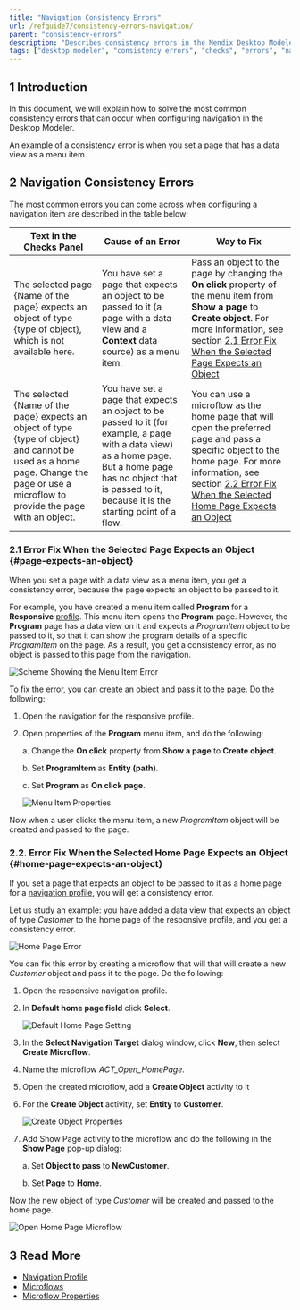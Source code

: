 ```yaml
---
title: "Navigation Consistency Errors"
url: /refguide7/consistency-errors-navigation/
parent: "consistency-errors"
description: "Describes consistency errors in the Mendix Desktop Modeler and the way to fix them."
tags: ["desktop modeler", "consistency errors", "checks", "errors", "navigation"]
---
```


## 1 Introduction 

In this document, we will explain how to solve the most common consistency errors that can occur when configuring navigation in the Desktop Modeler. 

An example of a consistency error is when you set a page that has a data view as a menu item. 

## 2 Navigation Consistency Errors 

The most common errors you can come across when configuring a navigation item are described in the table below:

| Text in the Checks Panel                                     | Cause of an Error                                            | Way to Fix                                                   |
| ------------------------------------------------------------ | ------------------------------------------------------------ | ------------------------------------------------------------ |
| The selected page {Name of the page} expects an object of type {type of object}, which is not available here. | You have set a page that expects an object to be passed to it (a page with a data view and a **Context** data source) as a menu item. | Pass an object to the page by changing the **On click** property  of the menu item from **Show a page** to **Create object**. For more information, see section [2.1 Error Fix When the Selected Page Expects an Object](#page-expects-an-object) |
| The selected {Name of the page} expects an object of type {type of object} and cannot be used as a home page. Change the page or use a microflow to provide the page with an object. | You have set a page that expects an object to be passed to it (for example, a page with a data view) as a home page. But a home page has no object that is passed to it, because it is the starting point of a flow. | You can use a microflow as the home page that will open the preferred page and pass a specific object to the home page. For more information, see section [2.2 Error Fix When the Selected Home Page Expects an Object](#home-page-expects-an-object) |

### 2.1 Error Fix When the Selected Page Expects an Object {#page-expects-an-object}

When you set a page with a data view as a menu item, you get a consistency error, because the page expects an object to be passed to it. 

For example, you have created a menu item called **Program** for a **Responsive** [profile](navigation-profile). This menu item opens the **Program** page. However, the **Program** page has a data view on it and expects a *ProgramItem* object to be passed to it, so that it can show the program details of a specific *ProgramItem* on the page. As a result, you get a consistency error, as no object is passed to this page from the navigation.

![Scheme Showing the Menu Item Error](attachments/consistency-errors-navigation/dm-page-expects-an-object-error.png)

To fix the error, you can create an object and pass it to the page. Do the following:

1. Open the navigation for the responsive profile.

2.  Open properties of the **Program** menu item, and do the following: <br/>

    a. Change the **On click** property from **Show a page** to **Create object**. <br/>

    b. Set **ProgramItem** as **Entity (path)**. <br/>

    c. Set **Program** as **On click page**. <br/>

    ![Menu Item Properties](attachments/consistency-errors-navigation/dm-menu-item-properties.png)<br/>

Now when a user clicks the menu item, a new *ProgramItem* object will be created and passed to the page.

### 2.2. Error Fix When the Selected Home Page Expects an Object {#home-page-expects-an-object}

If you set a page that expects an object to be passed to it as a home page for a [navigation profile](navigation-profile), you will get a consistency error.

Let us study an example: you have added a data view that expects an object of type *Customer* to the home page of the responsive profile, and you get a consistency error. 

![Home Page Error](attachments/consistency-errors-navigation/dm-home-page-error.png)

You can fix this error by creating a microflow that will that will create a new *Customer* object and pass it to the page. Do the following:

1. Open the responsive navigation profile.

2.  In **Default home page field** click **Select**.

    ![Default Home Page Setting](attachments/consistency-errors-navigation/dm-default-home-page-field.png)

3. In the **Select Navigation Target** dialog window, click **New**, then select **Create Microflow**.

4. Name the microflow *ACT_Open_HomePage*.

5. Open the created microflow, add a **Create Object** activity to it 

6.  For the **Create Object** activity, set **Entity** to **Customer**. 

    ![Create Object Properties](attachments/consistency-errors-navigation/dm-create-object-properties.png)

7. Add Show Page activity to the microflow and do the following in the **Show Page** pop-up dialog:<br/>

    a. Set **Object to pass** to **NewCustomer**.<br/>

    b. Set **Page** to **Home**.

Now the new object of type *Customer* will be created and passed to the home page.

![Open Home Page Microflow](attachments/consistency-errors-navigation/dm-open-home-page-microflow.png)


## 3 Read More

* [Navigation Profile](navigation-profile)
* [Microflows](microflows)
* [Microflow Properties](microflow)
